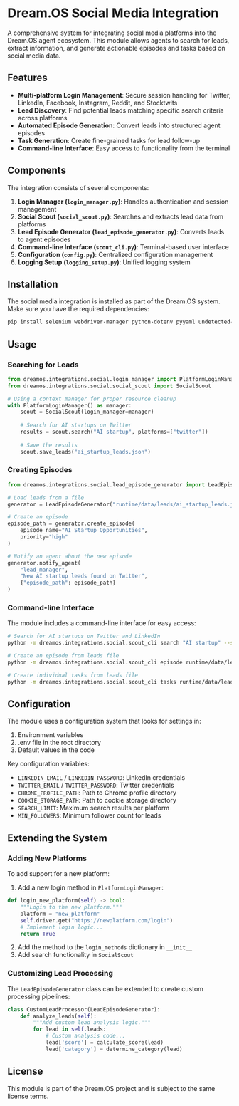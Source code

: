 # Dream.OS Social Media Integration

A comprehensive system for integrating social media platforms into the Dream.OS agent ecosystem. This module allows agents to search for leads, extract information, and generate actionable episodes and tasks based on social media data.

## Features

- **Multi-platform Login Management**: Secure session handling for Twitter, LinkedIn, Facebook, Instagram, Reddit, and Stocktwits
- **Lead Discovery**: Find potential leads matching specific search criteria across platforms
- **Automated Episode Generation**: Convert leads into structured agent episodes
- **Task Generation**: Create fine-grained tasks for lead follow-up
- **Command-line Interface**: Easy access to functionality from the terminal

## Components

The integration consists of several components:

1. **Login Manager (`login_manager.py`)**: Handles authentication and session management
2. **Social Scout (`social_scout.py`)**: Searches and extracts lead data from platforms
3. **Lead Episode Generator (`lead_episode_generator.py`)**: Converts leads to agent episodes
4. **Command-line Interface (`scout_cli.py`)**: Terminal-based user interface
5. **Configuration (`config.py`)**: Centralized configuration management
6. **Logging Setup (`logging_setup.py`)**: Unified logging system

## Installation

The social media integration is installed as part of the Dream.OS system. Make sure you have the required dependencies:

```bash
pip install selenium webdriver-manager python-dotenv pyyaml undetected-chromedriver
```

## Usage

### Searching for Leads

```python
from dreamos.integrations.social.login_manager import PlatformLoginManager
from dreamos.integrations.social.social_scout import SocialScout

# Using a context manager for proper resource cleanup
with PlatformLoginManager() as manager:
    scout = SocialScout(login_manager=manager)
    
    # Search for AI startups on Twitter
    results = scout.search("AI startup", platforms=["twitter"])
    
    # Save the results
    scout.save_leads("ai_startup_leads.json")
```

### Creating Episodes

```python
from dreamos.integrations.social.lead_episode_generator import LeadEpisodeGenerator

# Load leads from a file
generator = LeadEpisodeGenerator("runtime/data/leads/ai_startup_leads.json")

# Create an episode
episode_path = generator.create_episode(
    episode_name="AI Startup Opportunities",
    priority="high"
)

# Notify an agent about the new episode
generator.notify_agent(
    "lead_manager",
    "New AI startup leads found on Twitter",
    {"episode_path": episode_path}
)
```

### Command-line Interface

The module includes a command-line interface for easy access:

```bash
# Search for AI startups on Twitter and LinkedIn
python -m dreamos.integrations.social.scout_cli search "AI startup" --save

# Create an episode from leads file
python -m dreamos.integrations.social.scout_cli episode runtime/data/leads/leads_20230615_121510.json --name "AI Startup Leads" --notify lead_manager

# Create individual tasks from leads file
python -m dreamos.integrations.social.scout_cli tasks runtime/data/leads/leads_20230615_121510.json
```

## Configuration

The module uses a configuration system that looks for settings in:

1. Environment variables
2. .env file in the root directory
3. Default values in the code

Key configuration variables:

- `LINKEDIN_EMAIL` / `LINKEDIN_PASSWORD`: LinkedIn credentials
- `TWITTER_EMAIL` / `TWITTER_PASSWORD`: Twitter credentials
- `CHROME_PROFILE_PATH`: Path to Chrome profile directory
- `COOKIE_STORAGE_PATH`: Path to cookie storage directory
- `SEARCH_LIMIT`: Maximum search results per platform
- `MIN_FOLLOWERS`: Minimum follower count for leads

## Extending the System

### Adding New Platforms

To add support for a new platform:

1. Add a new login method in `PlatformLoginManager`:

```python
def login_new_platform(self) -> bool:
    """Login to the new platform."""
    platform = "new_platform"
    self.driver.get("https://newplatform.com/login")
    # Implement login logic...
    return True
```

2. Add the method to the `login_methods` dictionary in `__init__`
3. Add search functionality in `SocialScout`

### Customizing Lead Processing

The `LeadEpisodeGenerator` class can be extended to create custom processing pipelines:

```python
class CustomLeadProcessor(LeadEpisodeGenerator):
    def analyze_leads(self):
        """Add custom lead analysis logic."""
        for lead in self.leads:
            # Custom analysis code...
            lead['score'] = calculate_score(lead)
            lead['category'] = determine_category(lead)
```

## License

This module is part of the Dream.OS project and is subject to the same license terms. 